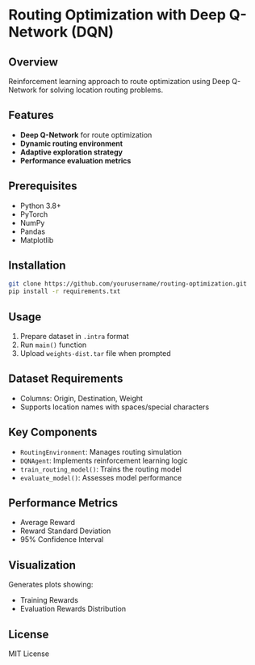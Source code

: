 # Routing Optimization with Deep Q-Network (DQN)

## **Overview**
Reinforcement learning approach to route optimization using Deep Q-Network for solving location routing problems.

## **Features**
- **Deep Q-Network** for route optimization
- **Dynamic routing environment**
- **Adaptive exploration strategy**
- **Performance evaluation metrics**

## **Prerequisites**
- Python 3.8+
- PyTorch
- NumPy
- Pandas
- Matplotlib

## **Installation**
```bash
git clone https://github.com/yourusername/routing-optimization.git
pip install -r requirements.txt
```

## **Usage**
1. Prepare dataset in `.intra` format
2. Run `main()` function 
3. Upload `weights-dist.tar` file when prompted

## **Dataset Requirements**
- Columns: Origin, Destination, Weight
- Supports location names with spaces/special characters

## **Key Components**
- `RoutingEnvironment`: Manages routing simulation
- `DQNAgent`: Implements reinforcement learning logic
- `train_routing_model()`: Trains the routing model
- `evaluate_model()`: Assesses model performance

## **Performance Metrics**
- Average Reward
- Reward Standard Deviation
- 95% Confidence Interval

## **Visualization**
Generates plots showing:
- Training Rewards
- Evaluation Rewards Distribution

## **License**
MIT License

